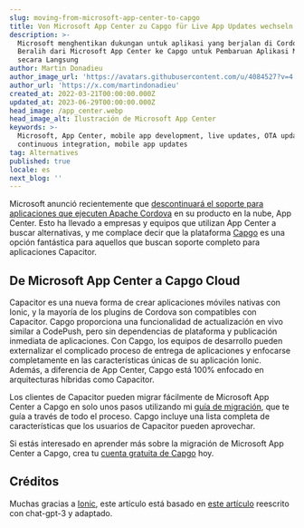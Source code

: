 ```yaml
---
slug: moving-from-microsoft-app-center-to-capgo
title: Von Microsoft App Center zu Capgo für Live App Updates wechseln
description: >-
  Microsoft menghentikan dukungan untuk aplikasi yang berjalan di Cordova.
  Beralih dari Microsoft App Center ke Capgo untuk Pembaruan Aplikasi Mobile
  secara Langsung
author: Martin Donadieu
author_image_url: 'https://avatars.githubusercontent.com/u/4084527?v=4'
author_url: 'https://x.com/martindonadieu'
created_at: 2022-03-21T00:00:00.000Z
updated_at: 2023-06-29T00:00:00.000Z
head_image: /app_center.webp
head_image_alt: Ilustración de Microsoft App Center
keywords: >-
  Microsoft, App Center, mobile app development, live updates, OTA updates,
  continuous integration, mobile app updates
tag: Alternatives
published: true
locale: es
next_blog: ''
---
```


Microsoft anunció recientemente que [descontinuará el soporte para aplicaciones que ejecuten Apache Cordova](https://devblogsmicrosoftcom/appcenter/announcing-apache-cordova-retirement/) en su producto en la nube, App Center. Esto ha llevado a empresas y equipos que utilizan App Center a buscar alternativas, y me complace decir que la plataforma [Capgo](https://capgoapp/) es una opción fantástica para aquellos que buscan soporte completo para aplicaciones Capacitor.

## De Microsoft App Center a Capgo Cloud

Capacitor es una nueva forma de crear aplicaciones móviles nativas con Ionic, y la mayoría de los plugins de Cordova son compatibles con Capacitor. Capgo proporciona una funcionalidad de actualización en vivo similar a CodePush, pero sin dependencias de plataforma y publicación inmediata de aplicaciones. Con Capgo, los equipos de desarrollo pueden externalizar el complicado proceso de entrega de aplicaciones y enfocarse completamente en las características únicas de su aplicación Ionic. Además, a diferencia de App Center, Capgo está 100% enfocado en arquitecturas híbridas como Capacitor.

Los clientes de Capacitor pueden migrar fácilmente de Microsoft App Center a Capgo en solo unos pasos utilizando mi [guía de migración](https://capgoapp/blog/appcenter-migration/), que te guía a través de todo el proceso. Capgo incluye una lista completa de características que los usuarios de Capacitor pueden aprovechar.

Si estás interesado en aprender más sobre la migración de Microsoft App Center a Capgo, crea tu [cuenta gratuita de Capgo](/register/) hoy.

## Créditos

Muchas gracias a [Ionic](https://ioniccom/), este artículo está basado en [este artículo](https://ionicio/blog/moving-from-microsoft-app-center-to-ionic-appflow/) reescrito con chat-gpt-3 y adaptado.